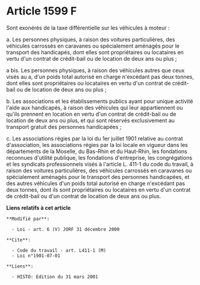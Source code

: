 # Article 1599 F

Sont exonérés de la taxe différentielle sur les véhicules à moteur :

a. Les personnes physiques, à raison des voitures particulières, des véhicules carrossés en caravanes ou spécialement
aménagés pour le transport des handicapés, dont elles sont propriétaires ou locataires en vertu d'un contrat de crédit-bail
ou de location de deux ans ou plus ;

a bis. Les personnes physiques, à raison des véhicules autres que ceux visés au a, d'un poids total autorisé en charge
n'excédant pas deux tonnes, dont elles sont propriétaires ou locataires en vertu d'un contrat de crédit-bail ou de location
de deux ans ou plus ;

b. Les associations et les établissements publics ayant pour unique activité l'aide aux handicapés, à raison des véhicules
qui leur appartiennent ou qu'ils prennent en location en vertu d'un contrat de crédit-bail ou de location de deux ans ou
plus, et qui sont réservés exclusivement au transport gratuit des personnes handicapées ;

c. Les associations régies par la loi du 1er juillet 1901 relative au contrat d'association, les associations régies par la
loi locale en vigueur dans les départements de la Moselle, du Bas-Rhin et du Haut-Rhin, les fondations reconnues d'utilité
publique, les fondations d'entreprise, les congrégations et les syndicats professionnels visés à l'article L. 411-1 du code
du travail, à raison des voitures particulières, des véhicules carrossés en caravanes ou spécialement aménagés pour le
transport des personnes handicapées, et des autres véhicules d'un poids total autorisé en charge n'excédant pas deux tonnes,
dont ils sont propriétaires ou locataires en vertu d'un contrat de crédit-bail ou d'un contrat de location de deux ans ou
plus.

**Liens relatifs à cet article**

	**Modifié par**:

	  - Loi - art. 6 (V) JORF 31 décembre 2000

	**Cite**:

	  - Code du travail - art. L411-1 (M)
	  - Loi n°1901-07-01

	**Liens**:

	  - HISTO: Edition du 31 mars 2001
